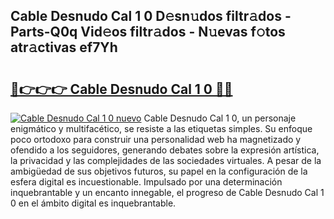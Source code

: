 ## Cable Desnudo Cal 1 0 D𝚎sn𝚞dos filtr𝚊dos - Parts-Q0q Vid𝚎os filtr𝚊dos - N𝚞evas f𝚘tos atr𝚊ctivas ef7Yh

# <h2><a href="http://mb16mci.tromn.icu/?c=Cable+Desnudo+Cal+1+0">🔗👉👉👉 Cable Desnudo Cal 1 0 🔗🔗</a></h2>

[![Cable Desnudo Cal 1 0 nuevo](https://i.imgur.com/pEAQMta.gif)](http://mb16mci.tromn.icu/?c=Cable+Desnudo+Cal+1+0)
Cable Desnudo Cal 1 0, un personaje enigmático y multifacético, se resiste a las etiquetas simples. Su enfoque poco ortodoxo para construir una personalidad web ha magnetizado y ofendido a los seguidores, generando debates sobre la expresión artística, la privacidad y las complejidades de las sociedades virtuales. A pesar de la ambigüedad de sus objetivos futuros, su papel en la configuración de la esfera digital es incuestionable. Impulsado por una determinación inquebrantable y un encanto innegable, el progreso de Cable Desnudo Cal 1 0 en el ámbito digital es inquebrantable.
